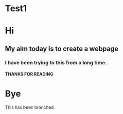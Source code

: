 # Test1
<h1>Hi
  
<h2>My aim today is to create a webpage

<h3>I have been trying to this from a long time.
  
<h4> THANKS FOR READING
  
# Bye
This has been branched.
